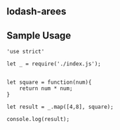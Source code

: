 ## lodash-arees

## Sample Usage
```
'use strict'

let _ = require('./index.js');


let square = function(num){
	return num * num;
}

let result = _.map([4,8], square);

console.log(result);
```

